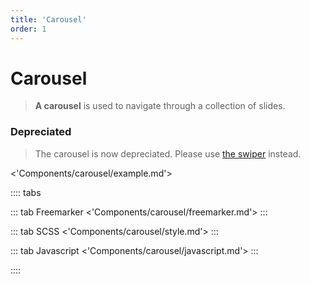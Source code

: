 ```yaml
---
title: 'Carousel'
order: 1
---
```


# Carousel

> **A carousel** is used to navigate through a collection of slides.

### Depreciated

> The carousel is now depreciated. Please use [the swiper](/pages/Components/swiper) instead.

<'Components/carousel/example.md'>

:::: tabs

::: tab Freemarker
<'Components/carousel/freemarker.md'>
:::

::: tab SCSS
<'Components/carousel/style.md'>
:::

::: tab Javascript
<'Components/carousel/javascript.md'>
:::

::::